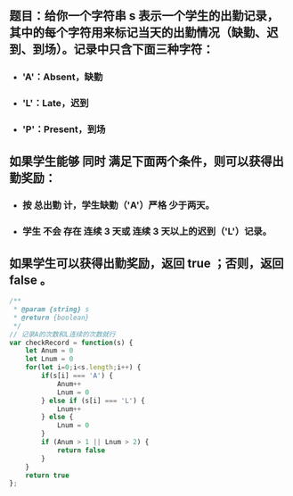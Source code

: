 ## 题目：给你一个字符串 s 表示一个学生的出勤记录，其中的每个字符用来标记当天的出勤情况（缺勤、迟到、到场）。记录中只含下面三种字符：

- ### 'A'：Absent，缺勤
- ### 'L'：Late，迟到
- ### 'P'：Present，到场
## 如果学生能够 同时 满足下面两个条件，则可以获得出勤奖励：

- ### 按 总出勤 计，学生缺勤（'A'）严格 少于两天。
- ### 学生 不会 存在 连续 3 天或 连续 3 天以上的迟到（'L'）记录。
## 如果学生可以获得出勤奖励，返回 true ；否则，返回 false 。

```js
/**
 * @param {string} s
 * @return {boolean}
 */
// 记录A的次数和L连续的次数就行
var checkRecord = function(s) {
    let Anum = 0
    let Lnum = 0
    for(let i=0;i<s.length;i++) {
        if(s[i] === 'A') {
            Anum++
            Lnum = 0
        } else if (s[i] === 'L') {
            Lnum++
        } else {
            Lnum = 0
        }
        if (Anum > 1 || Lnum > 2) {
            return false
        }
    }
    return true
};

```